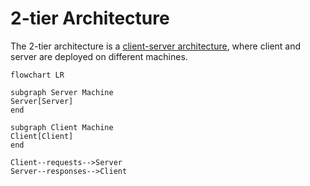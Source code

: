 # 2-tier Architecture

The 2-tier architecture is a [client-server architecture](client-server.md), where client and server are deployed on different machines.

```mermaid
flowchart LR

subgraph Server Machine
Server[Server]
end

subgraph Client Machine
Client[Client]
end

Client--requests-->Server
Server--responses-->Client
```